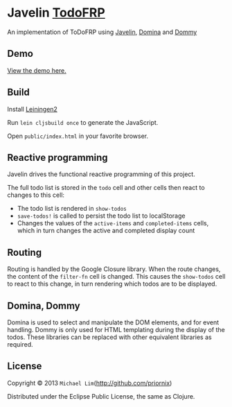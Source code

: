 # Javelin [TodoFRP](https://github.com/lynaghk/todoFRP)

An implementation of ToDoFRP using [Javelin](https://github.com/tailrecursion/javelin), 
[Domina](https://github.com/levand/domina) and [Dommy](https://github.com/Prismatic/dommy)

## Demo

[View the demo here.](http://priornix.github.com/todoFRP/todo/javelin/pubic/index.html)

## Build

Install [Leiningen2](https://github.com/technomancy/leiningen)

Run `lein cljsbuild once` to generate the JavaScript.

Open `public/index.html` in your favorite browser.

## Reactive programming

Javelin drives the functional reactive programming of this project.

The full todo list is stored in the `todo` cell and other cells then react
to changes to this cell: 

* The todo list is rendered in `show-todos`
* `save-todos!` is called to persist the todo list to localStorage
* Changes the values of the `active-items` and `completed-items`
  cells, which in turn changes the active and completed display count 

## Routing

Routing is handled by the Google Closure library. When the route
changes, the content of the `filter-fn` cell is changed. This causes the 
`show-todos` cell to react to this change, in turn rendering which 
todos are to be displayed.

## Domina, Dommy

Domina is used to select and manipulate the DOM elements, and for
event handling. Dommy is only used for HTML templating during the
display of the todos. These libraries can be replaced with other
equivalent libraries as required.

## License

Copyright © 2013 `Michael Lim`(http://github.com/priornix)

Distributed under the Eclipse Public License, the same as Clojure.
